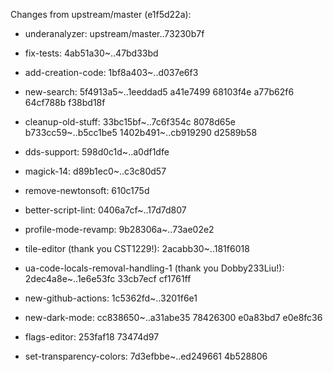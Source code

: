 Changes from upstream/master (e1f5d22a):

- underanalyzer: upstream/master..73230b7f

- fix-tests: 4ab51a30~..47bd33bd

- add-creation-code: 1bf8a403~..d037e6f3

- new-search: 5f4913a5~..1eeddad5 a41e7499 68103f4e a77b62f6 64cf788b f38bd18f

- cleanup-old-stuff: 33bc15bf~..7c6f354c 8078d65e b733cc59~..b5cc1be5 1402b491~..cb919290 d2589b58

- dds-support: 598d0c1d~..a0df1dfe

- magick-14: d89b1ec0~..c3c80d57

- remove-newtonsoft: 610c175d

- better-script-lint: 0406a7cf~..17d7d807

- profile-mode-revamp: 9b28306a~..73ae02e2

- tile-editor (thank you CST1229!): 2acabb30~..181f6018

- ua-code-locals-removal-handling-1 (thank you Dobby233Liu!): 2dec4a8e~..1e6e53fc 33cb7ecf cf1761ff

- new-github-actions: 1c5362fd~..3201f6e1

- new-dark-mode: cc838650~..a31abe35 78426300 e0a83bd7 e0e8fc36

- flags-editor: 253faf18 73474d97

- set-transparency-colors: 7d3efbbe~..ed249661 4b528806